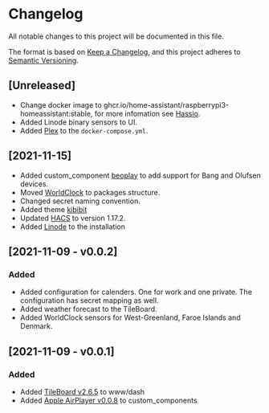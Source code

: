 # Changelog
All notable changes to this project will be documented in this file.

The format is based on [Keep a Changelog](https://keepachangelog.com/en/1.0.0/),
and this project adheres to [Semantic Versioning](https://semver.org/spec/v2.0.0.html).

## [Unreleased]

- Change docker image to ghcr.io/home-assistant/raspberrypi3-homeassistant:stable, for more infomation see
[Hassio](https://www.home-assistant.io/installation/raspberrypi#docker-compose).
- Added Linode binary sensors to UI.
- Added [Plex](https://www.plex.tv/media-server-downloads/) to the ```docker-compose.yml```.

## [2021-11-15]

- Added custom_component [beoplay](https://github.com/giachello/beoplay) to add support for Bang and Olufsen devices.
- Moved [WorldClock](https://www.home-assistant.io/integrations/worldclock/) to packages structure.
- Changed secret naming convention.
- Added theme [kibibit](https://github.com/Kibibit/hass-kibibit-theme)
- Updated [HACS](https://hacs.xyz/) to version 1.17.2.
- Added [Linode](https://www.home-assistant.io/integrations/linode/) to the installation

## [2021-11-09 - v0.0.2]

### Added

- Added configuration for calenders. One for work and one private. The configuration has secret mapping as well.
- Added weather forecast to the TileBoard.
- Added WorldClock sensors for West-Greenland, Faroe Islands and Denmark.

## [2021-11-09 - v0.0.1]

### Added

- Added [TileBoard v2.6.5](https://github.com/resoai/TileBoard/releases/tag/v2.6.5) to www/dash
- Added [Apple AirPlayer v0.0.8](https://github.com/georgezhao2010/apple_airplayer/releases/tag/v0.0.8) to custom_components